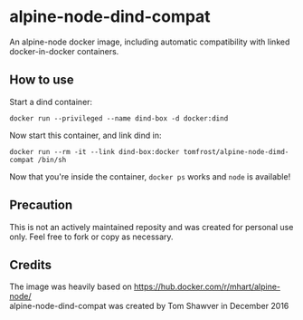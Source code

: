 # alpine-node-dind-compat
An alpine-node docker image, including automatic compatibility with linked docker-in-docker containers.

## How to use
Start a dind container:

```
docker run --privileged --name dind-box -d docker:dind
```

Now start this container, and link dind in:

```
docker run --rm -it --link dind-box:docker tomfrost/alpine-node-dimd-compat /bin/sh
```

Now that you're inside the container, `docker ps` works and `node` is available!

## Precaution
This is not an actively maintained reposity and was created for personal use only. Feel free to fork or copy as necessary.

## Credits
The image was heavily based on https://hub.docker.com/r/mhart/alpine-node/  
alpine-node-dind-compat was created by Tom Shawver in December 2016

